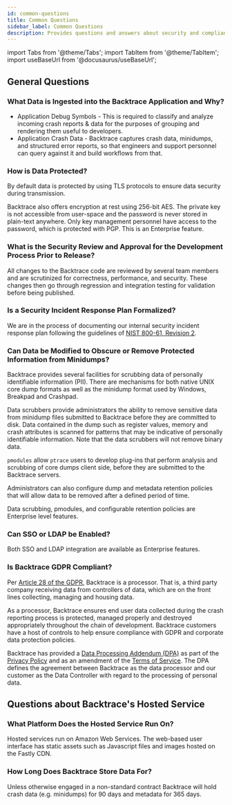 ```yaml
---
id: common-questions
title: Common Questions
sidebar_label: Common Questions
description: Provides questions and answers about security and compliance.
---
```

import Tabs from '@theme/Tabs';
import TabItem from '@theme/TabItem';
import useBaseUrl from '@docusaurus/useBaseUrl';

## General Questions
### What Data is Ingested into the Backtrace Application and Why?
- Application Debug Symbols - This is required to classify and analyze incoming crash reports & data for the purposes of grouping and rendering them useful to developers.
- Application Crash Data - Backtrace captures crash data, minidumps, and structured error reports, so that engineers and support personnel can query against it and build workflows from that.

### How is Data Protected?
By default data is protected by using TLS protocols to ensure data security during transmission.

Backtrace also offers encryption at rest using 256-bit AES. The private key is not accessible from user-space and the password is never stored in plain-text anywhere. Only key management personnel have access to the password, which is protected with PGP. This is an Enterprise feature.

### What is the Security Review and Approval for the Development Process Prior to Release?
All changes to the Backtrace code are reviewed by several team members and are scrutinized for correctness, performance, and security. These changes then go through regression and integration testing for validation before being published.

### Is a Security Incident Response Plan Formalized?
We are in the process of documenting our internal security incident response plan following the guidelines of [NIST 800-61, Revision 2](https://nvlpubs.nist.gov/nistpubs/SpecialPublications/NIST.SP.800-61r2.pdf).

### Can Data be Modified to Obscure or Remove Protected Information from Minidumps?
Backtrace provides several facilities for scrubbing data of personally identifiable information (PII). There are mechanisms for both native UNIX core dump formats as well as the minidump format used by Windows, Breakpad and Crashpad.

Data scrubbers provide administrators the ability to remove sensitive data from minidump files submitted to Backtrace before they are committed to disk. Data contained in the dump such as register values, memory and crash attributes is scanned for patterns that may be indicative of personally identifiable information. Note that the data scrubbers will not remove binary data.

`pmodules` allow `ptrace` users to develop plug-ins that perform analysis and scrubbing of core dumps client side, before they are submitted to the Backtrace servers.

Administrators can also configure dump and metadata retention policies that will allow data to be removed after a defined period of time.

Data scrubbing, pmodules, and configurable retention policies are Enterprise level features.

### Can SSO or LDAP be Enabled?
Both SSO and LDAP integration are available as Enterprise features.

### Is Backtrace GDPR Compliant?
Per [Article 28 of the GDPR](https://gdpr-info.eu/art-28-gdpr/), Backtrace is a processor. That is, a third party company receiving data from controllers of data, which are on the front lines collecting, managing and housing data.

As a processor, Backtrace ensures end user data collected during the crash reporting process is protected, managed properly and destroyed appropriately throughout the chain of development. Backtrace customers have a host of controls to help ensure compliance with GDPR and corporate data protection policies.

Backtrace has provided a [Data Processing Addendum (DPA)](https://backtrace.io/data-processing-addendum) as part of the [Privacy Policy](https://backtrace.io/privacy-policy) and as an amendment of the [Terms of Service](https://backtrace.io/software-license-agreement). The DPA defines the agreement between Backtrace as the data processor and our customer as the Data Controller with regard to the processing of personal data.

## Questions about Backtrace's Hosted Service
### What Platform Does the Hosted Service Run On?
Hosted services run on Amazon Web Services. The web-based user interface has static assets such as Javascript files and images hosted on the Fastly CDN.

### How Long Does Backtrace Store Data For?
Unless otherwise engaged in a non-standard contract Backtrace will hold crash data (e.g. minidumps) for 90 days and metadata for 365 days.
